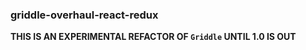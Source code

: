 ### griddle-overhaul-react-redux

**THIS IS AN EXPERIMENTAL REFACTOR OF `Griddle` UNTIL 1.0 IS OUT**
